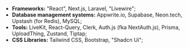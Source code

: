 - **Frameworks:** "React", Next.js, Laravel, "Livewire";
- **Database management systems:** Appwrite.io, Supabase, Neon.tech, Upstash (for Redis), MySQL;
- **Tools:** LiveKit, React-Query, Clerk, Auth.js (fka NextAuth.js), Prisma, UploadThing, Zustand, Tiptap;
- **CSS Libraries:** Tailwind CSS, Bootstrap, "Shadcn Ui";
